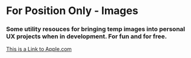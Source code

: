 # For Position Only - Images
### Some utility resouces for bringing temp images into personal UX projects when in development. For fun and for free.

[This is a Link to Apple.com](https://apple.com)